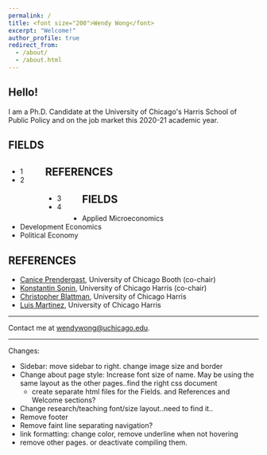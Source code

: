 ```yaml
---
permalink: /
title: <font size="200">Wendy Wong</font>
excerpt: "Welcome!"
author_profile: true
redirect_from: 
  - /about/
  - /about.html
---
```


## Hello!
I am a Ph.D. Candidate at the University of Chicago's Harris School of Public Policy and on the job market this 2020-21 academic year.

## FIELDS

   <ul style="width:10%; float:left;">
      <li>1</li>
      <li>2</li>
   </ul>

## REFERENCES

   <ul style="width:10%; float:left;">
      <li>3</li>
      <li>4</li>
   </ul>


## FIELDS 
* Applied Microeconomics
* Development Economics
* Political Economy

## REFERENCES
* [Canice Prendergast](https://www.chicagobooth.edu/faculty/directory/p/canice-prendergast), University of Chicago Booth (co-chair)
* [Konstantin Sonin](https://harris.uchicago.edu/directory/konstantin-sonin), University of Chicago Harris (co-chair)
* [Christopher Blattman](https://harris.uchicago.edu/directory/christopher-blattman), University of Chicago Harris 
* [Luis Martinez](https://harris.uchicago.edu/directory/luis-martinez), University of Chicago Harris 

---


Contact me at [wendywong@uchicago.edu](mailto:wendywong@uchicago.edu).

---

Changes:
- Sidebar: move sidebar to right. change image size and border
- Change about page style: Increase font size of name. May be using the same layout as the other pages..find the right css document
	- create separate html files for the Fields. and References and Welcome sections?
- Change research/teaching font/size layout..need to find it..
- Remove footer
- Remove faint line separating navigation?
- link formatting: change color, remove underline when not hovering
- remove other pages. or deactivate compiling them.




